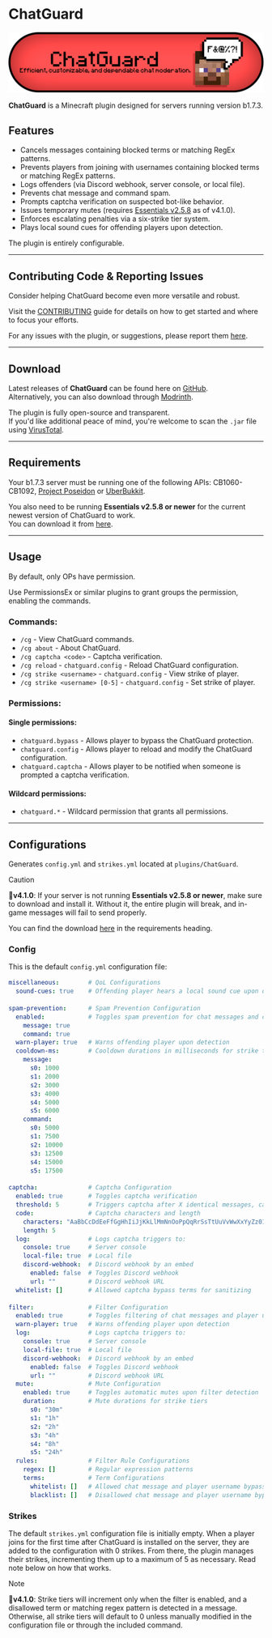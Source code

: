 # ChatGuard
![ChatGuard-Banner.png](assets/ChatGuard-Banner.png)

**ChatGuard** is a Minecraft plugin designed for servers running version b1.7.3.

## Features
- Cancels messages containing blocked terms or matching RegEx patterns.
- Prevents players from joining with usernames containing blocked terms or matching RegEx patterns.
- Logs offenders (via Discord webhook, server console, or local file).
- Prevents chat message and command spam.
- Prompts captcha verification on suspected bot-like behavior.
- Issues temporary mutes (requires [Essentials v2.5.8](#requirements) as of v4.1.0).
- Enforces escalating penalties via a six-strike tier system.
- Plays local sound cues for offending players upon detection.

The plugin is entirely configurable.

---
## Contributing Code & Reporting Issues
Consider helping ChatGuard become even more versatile and robust.

Visit the [CONTRIBUTING](https://github.com/AleksandarHaralanov/ChatGuard/blob/master/.github/CONTRIBUTING.md) guide for details on how to get started and where to focus your efforts.

For any issues with the plugin, or suggestions, please report them [here](https://github.com/AleksandarHaralanov/ChatGuard/issues).

---
## Download
Latest releases of **ChatGuard** can be found here on [GitHub](https://github.com/AleksandarHaralanov/ChatGuard/releases).<br>
Alternatively, you can also download through [Modrinth](https://modrinth.com/plugin/chatguard/versions).

The plugin is fully open-source and transparent.<br>
If you'd like additional peace of mind, you're welcome to scan the `.jar` file using [VirusTotal](https://www.virustotal.com/gui/home/upload).

---
## Requirements
Your b1.7.3 server must be running one of the following APIs: CB1060-CB1092, [Project Poseidon](https://github.com/retromcorg/Project-Poseidon) or [UberBukkit](https://github.com/Moresteck/Project-Poseidon-Uberbukkit).

You also need to be running **Essentials v2.5.8 or newer** for the current newest version of ChatGuard to work.<br>You can download it from [here](https://github.com/AleksandarHaralanov/ChatGuard/raw/refs/heads/master/libs/Essentials.jar).

---
## Usage
By default, only OPs have permission.

Use PermissionsEx or similar plugins to grant groups the permission, enabling the commands.

### Commands:
- `/cg` - View ChatGuard commands.
- `/cg about` - About ChatGuard.
- `/cg captcha <code>` - Captcha verification.
- `/cg reload` - `chatguard.config` - Reload ChatGuard configuration.
- `/cg strike <username>` - `chatguard.config` - View strike of player.
- `/cg strike <username> [0-5]` - `chatguard.config` - Set strike of player.

### Permissions:
#### Single permissions:
- `chatguard.bypass` - Allows player to bypass the ChatGuard protection.
- `chatguard.config` - Allows player to reload and modify the ChatGuard configuration.
- `chatguard.captcha` - Allows player to be notified when someone is prompted a captcha verification.
#### Wildcard permissions:
- `chatguard.*` - Wildcard permission that grants all permissions.

---
## Configurations
Generates `config.yml` and `strikes.yml` located at `plugins/ChatGuard`.

> [!CAUTION]
> 🔖**v4.1.0**: If your server is not running **Essentials v2.5.8 or newer**, make sure to download and install it. Without it, the entire plugin will break, and in-game messages will fail to send properly.
>
> You can find the download [here](#requirements) in the requirements heading.

### Config
This is the default `config.yml` configuration file:
```yaml
miscellaneous:        # QoL Configurations
  sound-cues: true    # Offending player hears a local sound cue upon detection

spam-prevention:      # Spam Prevention Configuration
  enabled:            # Toggles spam prevention for chat messages and commands
    message: true
    command: true
  warn-player: true   # Warns offending player upon detection
  cooldown-ms:        # Cooldown durations in milliseconds for strike tiers
    message:
      s0: 1000
      s1: 2000
      s2: 3000
      s3: 4000
      s4: 5000
      s5: 6000
    command:
      s0: 5000
      s1: 7500
      s2: 10000
      s3: 12500
      s4: 15000
      s5: 17500

captcha:              # Captcha Configuration
  enabled: true       # Toggles captcha verification
  threshold: 5        # Triggers captcha after X identical messages, canceling on the last attempt
  code:               # Captcha characters and length
    characters: "AaBbCcDdEeFfGgHhIiJjKkLlMmNnOoPpQqRrSsTtUuVvWwXxYyZz0123456789"
    length: 5
  log:                # Logs captcha triggers to:
    console: true     # Server console
    local-file: true  # Local file
    discord-webhook:  # Discord webhook by an embed
      enabled: false  # Toggles Discord webhook
      url: ""         # Discord webhook URL
  whitelist: []       # Allowed captcha bypass terms for sanitizing

filter:               # Filter Configuration
  enabled: true       # Toggles filtering of chat messages and player usernames
  warn-player: true   # Warns offending player upon detection
  log:                # Logs captcha triggers to:
    console: true     # Server console
    local-file: true  # Local file
    discord-webhook:  # Discord webhook by an embed
      enabled: false  # Toggles Discord webhook
      url: ""         # Discord webhook URL
  mute:               # Mute Configuration
    enabled: true     # Toggles automatic mutes upon filter detection
    duration:         # Mute durations for strike tiers
      s0: "30m"
      s1: "1h"
      s2: "2h"
      s3: "4h"
      s4: "8h"
      s5: "24h"
  rules:              # Filter Rule Configurations
    regex: []         # Regular expression patterns
    terms:            # Term Configurations
      whitelist: []   # Allowed chat message and player username bypass terms for sanitizing
      blacklist: []   # Disallowed chat message and player username bypass terms
```

### Strikes
The default `strikes.yml` configuration file is initially empty. When a player joins for the first time after ChatGuard is installed on the server, they are added to the configuration with 0 strikes. From there, the plugin manages their strikes, incrementing them up to a maximum of 5 as necessary. Read note below on how that works.

> [!NOTE]
> 🔖**v4.1.0**: Strike tiers will increment only when the filter is enabled, and a disallowed term or matching regex pattern is detected in a message. Otherwise, all strike tiers will default to 0 unless manually modified in the configuration file or through the included command.
